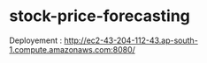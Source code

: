 # stock-price-forecasting


Deployement :  http://ec2-43-204-112-43.ap-south-1.compute.amazonaws.com:8080/
